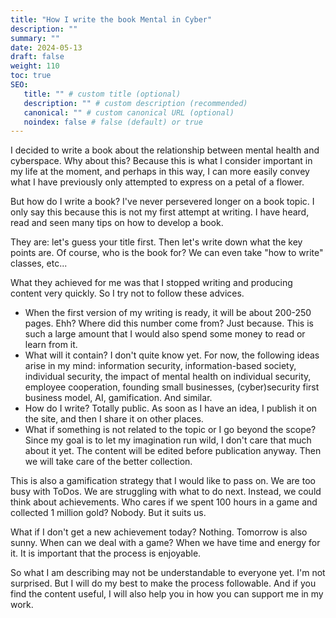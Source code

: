 ```yaml
---
title: "How I write the book Mental in Cyber"
description: ""
summary: ""
date: 2024-05-13
draft: false
weight: 110
toc: true
SEO:
   title: "" # custom title (optional)
   description: "" # custom description (recommended)
   canonical: "" # custom canonical URL (optional)
   noindex: false # false (default) or true
---
```


I decided to write a book about the relationship between mental health and cyberspace. Why about this? Because this is what I consider important in my life at the moment, and perhaps in this way, I can more easily convey what I have previously only attempted to express on a petal of a flower.

But how do I write a book? I've never persevered longer on a book topic. I only say this because this is not my first attempt at writing. I have heard, read and seen many tips on how to develop a book.

They are: let's guess your title first. Then let's write down what the key points are. Of course, who is the book for? We can even take "how to write" classes, etc...

What they achieved for me was that I stopped writing and producing content very quickly. So I try not to follow these advices.

- When the first version of my writing is ready, it will be about 200-250 pages. Ehh? Where did this number come from? Just because. This is such a large amount that I would also spend some money to read or learn from it.
- What will it contain? I don't quite know yet. For now, the following ideas arise in my mind: information security, information-based society, individual security, the impact of mental health on individual security, employee cooperation, founding small businesses, (cyber)security first business model, AI, gamification. And similar.
- How do I write? Totally public. As soon as I have an idea, I publish it on the site, and then I share it on other places.
- What if something is not related to the topic or I go beyond the scope? Since my goal is to let my imagination run wild, I don't care that much about it yet. The content will be edited before publication anyway. Then we will take care of the better collection.

This is also a gamification strategy that I would like to pass on. We are too busy with ToDos. We are struggling with what to do next. Instead, we could think about achievements. Who cares if we spent 100 hours in a game and collected 1 million gold? Nobody. But it suits us.

What if I don't get a new achievement today? Nothing. Tomorrow is also sunny.
When can we deal with a game? When we have time and energy for it. It is important that the process is enjoyable.

So what I am describing may not be understandable to everyone yet. I'm not surprised. But I will do my best to make the process followable. And if you find the content useful, I will also help you in how you can support me in my work.
